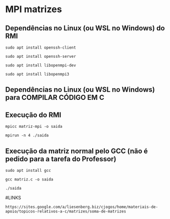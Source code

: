 # MPI matrizes
## Dependências no Linux (ou WSL no Windows) do RMI

```
sudo apt install openssh-client
```
```
sudo apt install openssh-server
```

```
sudo apt install libopenmpi-dev
```

```
sudo apt install libopenmpi3
```
## Dependências no Linux (ou WSL no Windows) para COMPILAR CÓDIGO EM C 

## Execução do RMI
```
mpicc matriz-mpi -o saida
```

```
mpirun -n 4 ./saida
```

## Execução da matriz normal pelo GCC (não é pedido para a tarefa do Professor)
```
sudo apt install gcc
```

```
gcc matriz.c -o saida
```
```
./saida
```

#LINKS
```
https://sites.google.com/a/liesenberg.biz/cjogos/home/materiais-de-apoio/topicos-relativos-a-c/matrizes/soma-de-matrizes
```
